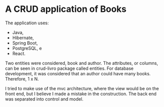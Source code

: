 # A CRUD application of Books
The application uses:
  * Java,
  * Hibernate,
  * Spring Boot,
  * PostgreSQL, e
  * React.

Two entities were considered, book and author. The attributes, or columns, can be seen in crud-livro package called entities. For database development, it was considered that an author could have many books. Therefore, 1 x N. 
   
I tried to make use of the mvc architecture, where the view would be on the front end, but I believe I made a mistake in the construction. The back end was separated into control and model.
